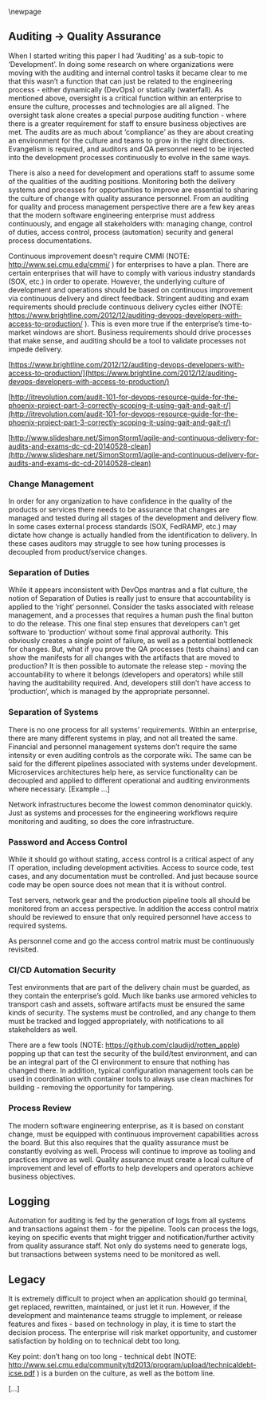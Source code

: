 \newpage

## Auditing -> Quality Assurance

When I started writing this paper I had ‘Auditing’ as a sub-topic to ‘Development’.  In doing some research on where organizations were moving with the auditing and internal control tasks it became clear to me that this wasn’t a function that can just be related to the engineering process - either dynamically (DevOps) or statically (waterfall).  As mentioned above, oversight is a critical function within an enterprise to ensure the culture, processes and technologies are all aligned.  The oversight task alone creates a special purpose auditing function - where there is a greater requirement for staff to ensure business objectives are met.  The audits are as much about ‘compliance’ as they are about creating an environment for the culture and teams to grow in the right directions.  Evangelism is required, and auditors and QA personnel need to be injected into the development processes continuously to evolve in the same ways.

There is also a need for development and operations staff to assume some of the qualities of the auditing positions.  Monitoring both the delivery systems and processes for opportunities to improve are essential to sharing the culture of change with quality assurance personnel.  From an auditing for quality and process management perspective there are a few key areas that the modern software engineering enterprise must address continuously, and engage all stakeholders with: managing change, control of duties, access control, process (automation) security and general process documentations.

Continuous improvement doesn’t require CMMI (NOTE:  http://www.sei.cmu.edu/cmmi/ ) for enterprises to have a plan.  There are certain enterprises that will have to comply with various industry standards (SOX, etc.) in order to operate.  However, the underlying culture of development and operations should be based on continuous improvement via continuous delivery and direct feedback.  Stringent auditing and exam requirements should preclude continuous delivery cycles either (NOTE:  https://www.brightline.com/2012/12/auditing-devops-developers-with-access-to-production/ ).  This is even more true if the enterprise’s time-to-market windows are short.  Business requirements should drive processes that make sense, and auditing should be a tool to validate processes not impede delivery.

[https://www.brightline.com/2012/12/auditing-devops-developers-with-access-to-production/](https://www.brightline.com/2012/12/auditing-devops-developers-with-access-to-production/)

[http://itrevolution.com/audit-101-for-devops-resource-guide-for-the-phoenix-project-part-3-correctly-scoping-it-using-gait-and-gait-r/](http://itrevolution.com/audit-101-for-devops-resource-guide-for-the-phoenix-project-part-3-correctly-scoping-it-using-gait-and-gait-r/)

[http://www.slideshare.net/SimonStorm1/agile-and-continuous-delivery-for-audits-and-exams-dc-cd-20140528-clean](http://www.slideshare.net/SimonStorm1/agile-and-continuous-delivery-for-audits-and-exams-dc-cd-20140528-clean)

### Change Management

In order for any organization to have confidence in the quality of the products or services there needs to be assurance that changes are managed and tested during all stages of the development and delivery flow.  In some cases external process standards (SOX, FedRAMP, etc.) may dictate how change is actually handled from the identification to delivery.  In these cases auditors may struggle to see how tuning processes is decoupled from product/service changes.

### Separation of Duties

While it appears inconsistent with DevOps mantras and a flat culture, the notion of Separation of Duties is really just to ensure that accountability is applied to the ‘right’ personnel.  Consider the tasks associated with release management, and a processes that requires a human push the final button to do the release.  This one final step ensures that developers can’t get software to ‘production’ without some final approval authority.  This obviously creates a single point of failure, as well as a potential bottleneck for changes.  But, what if you prove the QA processes (tests chains) and can show the manifests for all changes with the artifacts that are moved to production?  It is then possible to automate the release step - moving the accountability to where it belongs (developers and operators) while still having the auditability required.  And, developers still don’t have access to ‘production’, which is managed by the appropriate personnel.

### Separation of Systems

There is no one process for all systems’ requirements.  Within an enterprise, there are many different systems in play, and not all treated the same.  Financial and personnel management systems don’t require the same intensity or even auditing controls as the corporate wiki.  The same can be said for the different pipelines associated with systems under development.  Microservices architectures help here, as service functionality can be decoupled and applied to different operational and auditing environments where necessary.  [Example …]

Network infrastructures become the lowest common denominator quickly.  Just as systems and processes for the engineering workflows require monitoring and auditing, so does the core infrastructure.

### Password and Access Control

While it should go without stating, access control is a critical aspect of any IT operation, including development activities.  Access to source code, test cases, and any documentation must be controlled.  And just because source code may be open source does not mean that it is without control.

Test servers, network gear and the production pipeline tools all should be monitored from an access perspective.  In addition the access control matrix should be reviewed to ensure that only required personnel have access to required systems.

As personnel come and go the access control matrix must be continuously revisited.

### CI/CD Automation Security

Test environments that are part of the delivery chain must be guarded, as they contain the enterprise’s gold.  Much like banks use armored vehicles to transport cash and assets, software artifacts must be ensured the same kinds of security.  The systems must be controlled, and any change to them must be tracked and logged appropriately, with notifications to all stakeholders as well.

There are a few tools (NOTE:  https://github.com/claudijd/rotten_apple) popping up that can test the security of the build/test environment, and can be an integral part of the CI environment to ensure that nothing has changed there.  In addition, typical configuration management tools can be used in coordination with container tools to always use clean machines for building - removing the opportunity for tampering.

### Process Review

The modern software engineering enterprise, as it is based on constant change, must be equipped with continuous improvement capabilities across the board.  But this also requires that the quality assurance must be constantly evolving as well.  Process will continue to improve as tooling and practices improve as well.  Quality assurance must create a local culture of improvement and level of efforts to help developers and operators achieve business objectives.

## Logging

Automation for auditing is fed by the generation of logs from all systems and transactions against them - for the pipeline.  Tools can process the logs, keying on specific events that might trigger and notification/further activity from quality assurance staff.  Not only do systems need to generate logs, but transactions between systems need to be monitored as well.

## Legacy

It is extremely difficult to project when an application should go terminal, get replaced, rewritten, maintained, or just let it run.  However, if the development and maintenance teams struggle to implement, or release features and fixes - based on technology in play, it is time to start the decision process.  The enterprise will risk market opportunity, and customer satisfaction by holding on to technical debt too long.

Key point: don’t hang on too long - technical debt (NOTE:  http://www.sei.cmu.edu/community/td2013/program/upload/technicaldebt-icse.pdf ) is a burden on the culture, as well as the bottom line.

[...]
